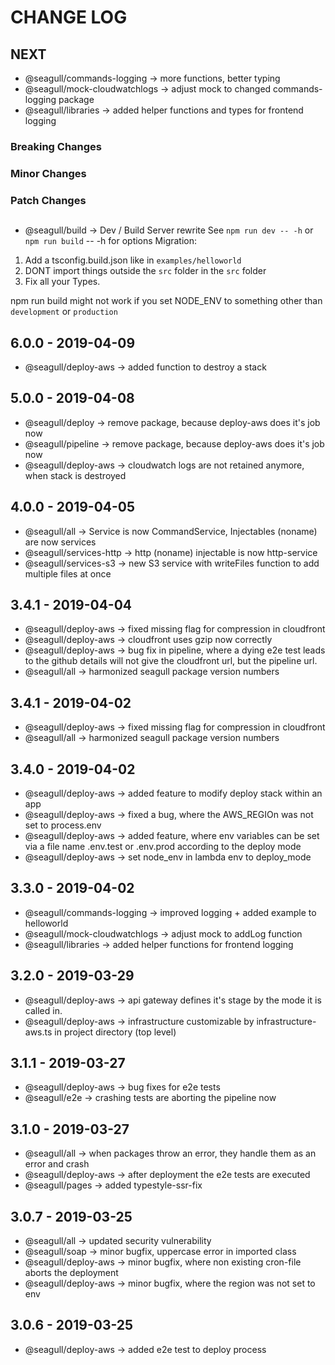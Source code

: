 # CHANGE LOG

## NEXT

- @seagull/commands-logging -> more functions, better typing
- @seagull/mock-cloudwatchlogs -> adjust mock to changed commands-logging package
- @seagull/libraries -> added helper functions and types for frontend logging

### Breaking Changes

### Minor Changes

### Patch Changes

##

- @seagull/build -> Dev / Build Server rewrite
  See `npm run dev -- -h` or `npm run build` -- -h for options
  Migration:

1. Add a tsconfig.build.json like in `examples/helloworld`
2. DONT import things outside the `src` folder in the `src` folder
3. Fix all your Types.

npm run build might not work if you set NODE_ENV to something other than `development` or `production`

## 6.0.0 - 2019-04-09

- @seagull/deploy-aws -> added function to destroy a stack

## 5.0.0 - 2019-04-08

- @seagull/deploy -> remove package, because deploy-aws does it's job now
- @seagull/pipeline -> remove package, because deploy-aws does it's job now
- @seagull/deploy-aws -> cloudwatch logs are not retained anymore, when stack is destroyed

## 4.0.0 - 2019-04-05

- @seagull/all -> Service is now CommandService, Injectables (noname) are now services
- @seagull/services-http -> http (noname) injectable is now http-service
- @seagull/services-s3 -> new S3 service with writeFiles function to add multiple files at once

## 3.4.1 - 2019-04-04

- @seagull/deploy-aws -> fixed missing flag for compression in cloudfront
- @seagull/deploy-aws -> cloudfront uses gzip now correctly
- @seagull/deploy-aws -> bug fix in pipeline, where a dying e2e test leads to the github details will not give the cloudfront url, but the pipeline url.
- @seagull/all -> harmonized seagull package version numbers

## 3.4.1 - 2019-04-02

- @seagull/deploy-aws -> fixed missing flag for compression in cloudfront
- @seagull/all -> harmonized seagull package version numbers

## 3.4.0 - 2019-04-02

- @seagull/deploy-aws -> added feature to modify deploy stack within an app
- @seagull/deploy-aws -> fixed a bug, where the AWS_REGIOn was not set to process.env
- @seagull/deploy-aws -> added feature, where env variables can be set via a file name .env.test or .env.prod according to the deploy mode
- @seagull/deploy-aws -> set node_env in lambda env to deploy_mode

## 3.3.0 - 2019-04-02

- @seagull/commands-logging -> improved logging + added example to helloworld
- @seagull/mock-cloudwatchlogs -> adjust mock to addLog function
- @seagull/libraries -> added helper functions for frontend logging

## 3.2.0 - 2019-03-29

- @seagull/deploy-aws -> api gateway defines it's stage by the mode it is called in.
- @seagull/deploy-aws -> infrastructure customizable by infrastructure-aws.ts in project directory (top level)

## 3.1.1 - 2019-03-27

- @seagull/deploy-aws -> bug fixes for e2e tests
- @seagull/e2e -> crashing tests are aborting the pipeline now

## 3.1.0 - 2019-03-27

- @seagull/all -> when packages throw an error, they handle them as an error and crash
- @seagull/deploy-aws -> after deployment the e2e tests are executed
- @seagull/pages -> added typestyle-ssr-fix

## 3.0.7 - 2019-03-25

- @seagull/all -> updated security vulnerability
- @seagull/soap -> minor bugfix, uppercase error in imported class
- @seagull/deploy-aws -> minor bugfix, where non existing cron-file aborts the deployment
- @seagull/deploy-aws -> minor bugfix, where the region was not set to env

## 3.0.6 - 2019-03-25

- @seagull/deploy-aws -> added e2e test to deploy process
